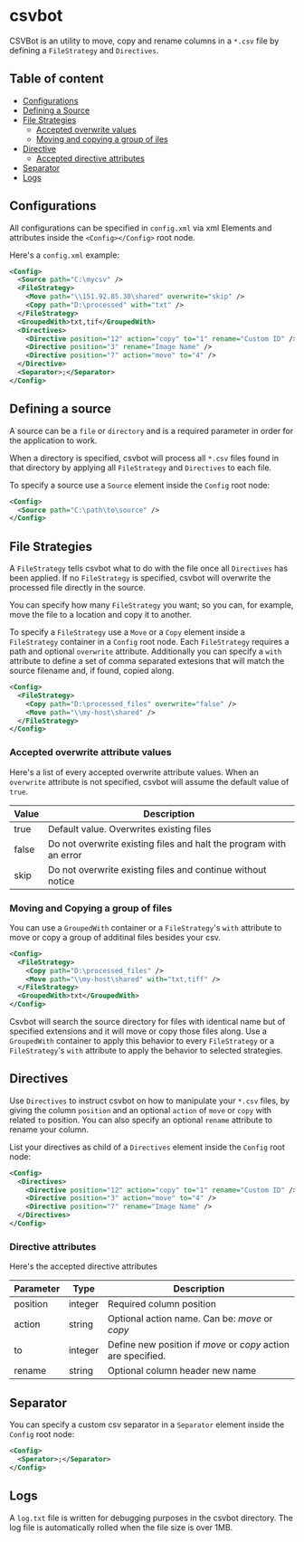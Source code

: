 # csvbot

CSVBot is an utility to move, copy and rename columns in a `*.csv` file by
defining a `FileStrategy` and `Directives`.

## Table of content

- [Configurations](#configurations)
- [Defining a Source](#defining-a-source)
- [File Strategies](#file-strategies)
  - [Accepted overwrite values](#accepted-overwrite-attribute-values)
  - [Moving and copying a group of iles](#moving-and-copying-a-group-of-files)
- [Directive](#directives)
  - [Accepted directive attributes](#accepted-directives-attributes)
- [Separator](#separator)
- [Logs](#logs)

## Configurations

All configurations can be specified in `config.xml` via xml Elements and
attributes inside the `<Config></Config>` root node.

Here's a `config.xml` example:

```xml
<Config>
  <Source path="C:\mycsv" />
  <FileStrategy>
    <Move path="\\151.92.85.30\shared" overwrite="skip" />
    <Copy path="D:\processed" with="txt" />
  </FileStrategy>
  <GroupedWith>txt,tif</GroupedWith>
  <Directives>
    <Directive position="12" action="copy" to="1" rename="Custom ID" />
    <Directive position="3" rename="Image Name" />
    <Directive position="7" action="move" to="4" />
  </Directive>
  <Separator>;</Separator>
</Config>
```

## Defining a source

A source can be a `file` or `directory` and is a required parameter in order for
the application to work. 

When a directory is specified, csvbot  will process all `*.csv` files found in 
that directory by applying all `FileStrategy` and `Directives` to each file.

To specify a source use a `Source` element inside the `Config` root node:

```xml
<Config>
  <Source path="C:\path\to\source" />
</Config>
```

## File Strategies

A `FileStrategy` tells csvbot what to do with the file once all `Directives`
has been applied. If no `FileStrategy` is specified, csvbot will overwrite the
processed file directly in the source.

You can specify how many `FileStrategy` you want; so you can, for example, move
the file to a location and copy it to another.

To specify a `FileStrategy` use a `Move` or a `Copy` element inside a 
`FileStrategy` container in a `Config` root node. Each `FileStrategy` requires a 
path and optional `overwrite` attribute. Additionally you can specify a `with`
attribute to define a set of comma separated extesions that will match the
source filename and, if found, copied along.

```xml
<Config>
  <FileStrategy>
    <Copy path="D:\processed_files" overwrite="false" />
    <Move path="\\my-host\shared" />
  </FileStrategy>
</Config>
```

### Accepted overwrite attribute values

Here's a list of every accepted overwrite attribute values. When an `overwrite` 
attribute is not specified, csvbot will assume the default value of `true`.

| Value | Description                                                        |
|-------|--------------------------------------------------------------------|
| true  | Default value. Overwrites existing files                           |
| false | Do not overwrite existing files and halt the program with an error |
| skip  | Do not overwrite existing files and continue without notice        |

### Moving and Copying a group of files

You can use a `GroupedWith` container or a `FileStrategy`'s `with` attribute to
move or copy a group of additinal files besides your csv.

```xml
<Config>
  <FileStrategy>
    <Copy path="D:\processed_files" />
    <Move path="\\my-host\shared" with="txt,tiff" />
  </FileStrategy>
  <GroupedWith>txt</GroupedWith>
</Config>
```

Csvbot will search the source directory for files with identical name but 
of specified extensions and it will move or copy those files along. Use a
`GroupedWith` container to apply this behavior to every `FileStrategy` or a 
`FileStrategy`'s `with` attribute to apply the behavior to selected strategies.

## Directives

Use `Directives` to instruct csvbot on how to manipulate your `*.csv` files, by
giving the column `position` and an optional `action` of `move` or  `copy` with
related `to` position. You can also specify an optional `rename` attribute to
rename your column.

List your directives as child of a `Directives` element inside the `Config` root
node:

```xml
<Config>
  <Directives>
    <Directive position="12" action="copy" to="1" rename="Custom ID" />
    <Directive position="3" action="move" to="4" />
    <Directive position="7" rename="Image Name" />
  </Directives>
</Config>
```

### Directive attributes

Here's the accepted directive attributes

| Parameter | Type    | Description                                                   |
|-----------|---------|---------------------------------------------------------------|
| position  | integer | Required column position                                      |
| action    | string  | Optional action name. Can be: _move_ or _copy_                |
| to        | integer | Define new position if _move_ or _copy_ action are specified. |
| rename    | string  | Optional column header new name                               |

## Separator

You can specify a custom csv separator in a `Separator` element inside the
`Config` root node:

```xml
<Config>
  <Sperator>;</Separator>
</Config>
```

## Logs

A `log.txt` file is written for debugging purposes in the csvbot directory. 
The log file is automatically rolled when the file size is over 1MB.
